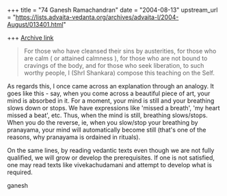 +++
title = "74 Ganesh Ramachandran"
date = "2004-08-13"
upstream_url = "https://lists.advaita-vedanta.org/archives/advaita-l/2004-August/013401.html"

+++
[Archive link](https://lists.advaita-vedanta.org/archives/advaita-l/2004-August/013401.html)

> For those who have cleansed their sins by austerities, for 
> those who are calm ( or attained calmness ), for those who are 
> not bound to cravings of the body, and for those who seek 
> liberation, to such worthy people, I (ShrI Shankara) compose 
> this teaching on the Self.

As regards this, I once came across an explanation through an analogy. It 
goes like this - say, when you come across a beautiful piece of art, your 
mind is absorbed in it. For a moment, your mind is still and your 
breathing slows down or stops. We have expressions like 'missed a breath', 
'my heart missed a beat', etc. Thus, when the mind is still, breathing 
slows/stops. When you do the reverse, ie, when you slow/stop your 
breathing by pranayama, your mind will automatically become still (that's 
one of the reasons, why pranayama is ordained in rituals).

On the same lines, by reading vedantic texts even though we are not fully 
qualified, we will grow or develop the prerequisites. If one is not 
satisfied, one may read texts like vivekachudamani and attempt to develop 
what is required.

ganesh


